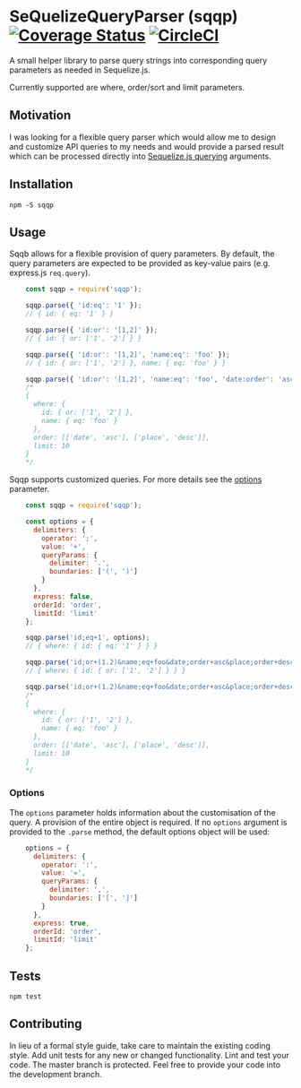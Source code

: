SeQuelizeQueryParser (sqqp) [![Coverage Status](https://coveralls.io/repos/github/MatthiasKuk/sqqp/badge.svg?branch=development)](https://coveralls.io/github/MatthiasKuk/sqqp?branch=development)
[![CircleCI](https://circleci.com/gh/MatthiasKuk/sqqp/tree/development.svg?style=shield&circle-token=:circle-token)](https://circleci.com/gh/MatthiasKuk/sqqp/tree/development)
=========

A small helper library to parse query strings into corresponding query parameters as needed in Sequelize.js.

Currently supported are where, order/sort and limit parameters.

## Motivation

I was looking for a flexible query parser which would allow me to design and customize API queries to my needs and would provide a parsed result which can be processed directly into [Sequelize.js querying](http://docs.sequelizejs.com/manual/tutorial/querying.html#basics) arguments.

## Installation

  `npm -S sqqp`

## Usage

Sqqb allows for a flexible provision of query parameters. By default, the query parameters are expected to be provided as key-value pairs (e.g. express.js `req.query`).

```javascript
    const sqqp = require('sqqp');

    sqqp.parse({ 'id:eq': '1' });
    // { id: { eq: '1' } }

    sqqp.parse({ 'id:or': '[1,2]' });
    // { id: { or: ['1', '2'] } }

    sqqp.parse({ 'id:or': '[1,2]', 'name:eq': 'foo' });
    // { id: { or: ['1', '2'] }, name: { eq: 'foo' } }

    sqqp.parse({ 'id:or': '[1,2]', 'name:eq': 'foo', 'date:order': 'asc', 'place:order': 'desc', limit: 10 })
    /* 
    {
      where: { 
        id: { or: ['1', '2'] },
        name: { eq: 'foo' } 
      }, 
      order: [['date', 'asc'], ['place', 'desc']], 
      limit: 10 
    } 
    */
```

Sqqp supports customized queries. For more details see the [options](#options) parameter.

```javascript    
    const sqqp = require('sqqp');

    const options = {
      delimiters: {
        operator: ';',
        value: '+',
        queryParams: {
          delimiter: '.',
          boundaries: ['(', ')']
        }
      },
      express: false,
      orderId: 'order',
      limitId: 'limit'
    };

    sqqp.parse('id;eq+1', options);
    // { where: { id: { eq: '1' } } }

    sqqp.parse('id;or+(1.2)&name;eq+foo&date;order+asc&place;order+desc&limit+10', options);
    // { where: { id: { or: ['1', '2'] } } }

    sqqp.parse('id;or+(1.2)&name;eq+foo&date;order+asc&place;order+desc&limit+10', options);
    /* 
    {
      where: { 
        id: { or: ['1', '2'] },
        name: { eq: 'foo' } 
      }, 
      order: [['date', 'asc'], ['place', 'desc']], 
      limit: 10 
    } 
    */
```

### Options

The `options` parameter holds information about the customisation of the query. A provision of the entire object is required. If no `options` argument is provided to the `.parse` method, the default options object will be used:

```javascript 
    options = {
      delimiters: {
        operator: ':',
        value: '=',
        queryParams: {
          delimiter: ',',
          boundaries: ['[', ']']
        }
      },
      express: true,
      orderId: 'order',
      limitId: 'limit'
    };
```

## Tests

  `npm test`

## Contributing

In lieu of a formal style guide, take care to maintain the existing coding style. Add unit tests for any new or changed functionality. Lint and test your code. The master branch is protected. Feel free to provide your code into the development branch.